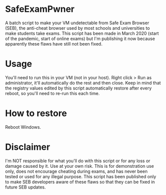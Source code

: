 # SafeExamPwner
A batch script to make your VM undetectable from Safe Exam Browser (SEB), the anti-cheat browser used by most schools and universities to make students take exams. This script has been made in March 2020 (start of the pandemic, start of online exams) but I'm publishing it now because apparently these flaws have still not been fixed.

# Usage
You'll need to run this in your VM (not in your host). Right click > Run as administrator, it'll automatically do the rest and then close. Keep in mind that the registry values edited by this script automatically restore after every reboot, so you'll need to re-run this each time.

# How to restore
Reboot Windows.

# Disclaimer
I'm NOT responsible for what you'll do with this script or for any loss or damage caused by it. Use at your own risk. This is for demonstration use only, does not encourage cheating during exams, and has never been tested or used for any illegal purpose. This script has been published only to make SEB developers aware of these flaws so that they can be fixed in future SEB updates.

